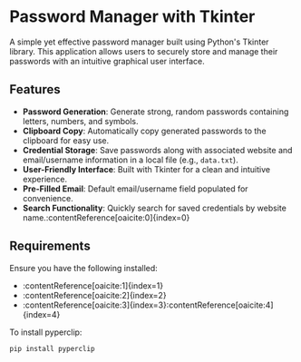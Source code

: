 

# Password Manager with Tkinter

A simple yet effective password manager built using Python's Tkinter library. This application allows users to securely store and manage their passwords with an intuitive graphical user interface.

## Features

- **Password Generation**: Generate strong, random passwords containing letters, numbers, and symbols.
- **Clipboard Copy**: Automatically copy generated passwords to the clipboard for easy use.
- **Credential Storage**: Save passwords along with associated website and email/username information in a local file (e.g., `data.txt`).
- **User-Friendly Interface**: Built with Tkinter for a clean and intuitive experience.
- **Pre-Filled Email**: Default email/username field populated for convenience.
- **Search Functionality**: Quickly search for saved credentials by website name.&#8203;:contentReference[oaicite:0]{index=0}

## Requirements

Ensure you have the following installed:

- :contentReference[oaicite:1]{index=1}
- :contentReference[oaicite:2]{index=2}
- :contentReference[oaicite:3]{index=3}&#8203;:contentReference[oaicite:4]{index=4}

To install pyperclip:

```bash
pip install pyperclip
